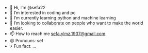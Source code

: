 - 👋 Hi, I’m @sefa22
- 👀 I’m interested in coding and pc
- 🌱 I’m currently learning python and machine learning
- 💞️ I’m looking to collaborate on people who want to make the world easier.
- 📫 How to reach me sefa.ylmz.1937@gmail.com
- 😄 Pronouns: sef
- ⚡ Fun fact: ...

<!---
sefa22/sefa22 is a ✨ special ✨ repository because its `README.md` (this file) appears on your GitHub profile.
You can click the Preview link to take a look at your changes.
--->

